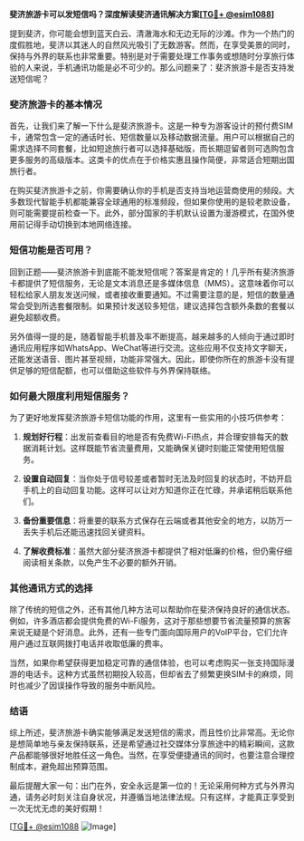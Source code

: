**斐济旅游卡可以发短信吗？深度解读斐济通讯解决方案[[TG💪+ @esim1088](https://t.me/s/esim1088)]**

提到斐济，你可能会想到蓝天白云、清澈海水和无边无际的沙滩。作为一个热门的度假胜地，斐济以其迷人的自然风光吸引了无数游客。然而，在享受美景的同时，保持与外界的联系也非常重要。特别是对于需要处理工作事务或想随时分享旅行体验的人来说，手机通讯功能是必不可少的。那么问题来了：斐济旅游卡是否支持发送短信呢？

### 斐济旅游卡的基本情况

首先，让我们来了解一下什么是斐济旅游卡。这是一种专为游客设计的预付费SIM卡，通常包含一定的通话时长、短信数量以及移动数据流量。用户可以根据自己的需求选择不同套餐，比如短途旅行者可以选择基础版，而长期逗留者则可选购包含更多服务的高级版本。这类卡的优点在于价格实惠且操作简便，非常适合短期出国旅行者。

在购买斐济旅游卡之前，你需要确认你的手机是否支持当地运营商使用的频段。大多数现代智能手机都能兼容全球通用的标准频段，但如果你使用的是较老款设备，则可能需要提前检查一下。此外，部分国家的手机默认设置为漫游模式，在国外使用前记得手动切换到本地网络连接。

### 短信功能是否可用？

回到正题——斐济旅游卡到底能不能发短信呢？答案是肯定的！几乎所有斐济旅游卡都提供了短信服务，无论是文本消息还是多媒体信息（MMS）。这意味着你可以轻松给家人朋友发送问候，或者接收重要通知。不过需要注意的是，短信的数量通常会受到所选套餐限制。如果预计发送较多短信，建议选择包含额外条数的套餐以避免超额收费。

另外值得一提的是，随着智能手机普及率不断提高，越来越多的人倾向于通过即时通讯应用程序如WhatsApp、WeChat等进行交流。这些应用不仅支持文字聊天，还能发送语音、图片甚至视频，功能非常强大。因此，即使你所在的旅游卡没有提供足够的短信配额，也可以借助这些软件与外界保持联络。

### 如何最大限度利用短信服务？

为了更好地发挥斐济旅游卡短信功能的作用，这里有一些实用的小技巧供参考：

1. **规划好行程**：出发前查看目的地是否有免费Wi-Fi热点，并合理安排每天的数据消耗计划。这样既能节省流量费用，又能确保关键时刻能正常使用短信服务。
   
2. **设置自动回复**：当你处于信号较差或者暂时无法及时回复的状态时，不妨开启手机上的自动回复功能。这样可以让对方知道你正在忙碌，并承诺稍后联系他们。

3. **备份重要信息**：将重要的联系方式保存在云端或者其他安全的地方，以防万一丢失手机后还能迅速找回关键资料。

4. **了解收费标准**：虽然大部分斐济旅游卡都提供了相对低廉的价格，但仍需仔细阅读相关条款，以免产生不必要的额外开销。

### 其他通讯方式的选择

除了传统的短信之外，还有其他几种方法可以帮助你在斐济保持良好的通信状态。例如，许多酒店都会提供免费的Wi-Fi服务，这对于那些想要节省流量预算的旅客来说无疑是个好消息。此外，还有一些专门面向国际用户的VoIP平台，它们允许用户通过互联网拨打电话并收取低廉的费率。

当然，如果你希望获得更加稳定可靠的通信体验，也可以考虑购买一张支持国际漫游的电话卡。这种方式虽然初期投入较高，但却省去了频繁更换SIM卡的麻烦，同时也减少了因误操作导致的服务中断风险。

### 结语

综上所述，斐济旅游卡确实能够满足发送短信的需求，而且性价比非常高。无论你是想简单地与亲友保持联系，还是希望通过社交媒体分享旅途中的精彩瞬间，这款产品都能够很好地胜任这一角色。当然，在享受便捷通讯的同时，也要注意合理控制成本，避免超出预算范围。

最后提醒大家一句：出门在外，安全永远是第一位的！无论采用何种方式与外界沟通，请务必时刻关注自身状况，并遵循当地法律法规。只有这样，才能真正享受到一次无忧无虑的美好假期！

[[TG💪+ @esim1088](https://t.me/s/esim1088) ![Image](https://i.postimg.cc/4NQfJmqS/Snipaste-2025-05-13-00-14-12.png)]